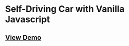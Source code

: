 # Self-Driving Car with Vanilla Javascript

## [View Demo](https://kolbyrogers.github.io/self-driving/)
